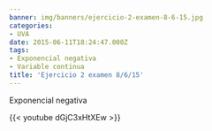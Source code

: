 ```yaml
---
banner: img/banners/ejercicio-2-examen-8-6-15.jpg
categories:
- UVA
date: 2015-06-11T18:24:47.000Z
tags:
- Exponencial negativa
- Variable continua
title: 'Ejercicio 2 examen 8/6/15'
---
```


Exponencial negativa

{{< youtube dGjC3xHtXEw >}}
